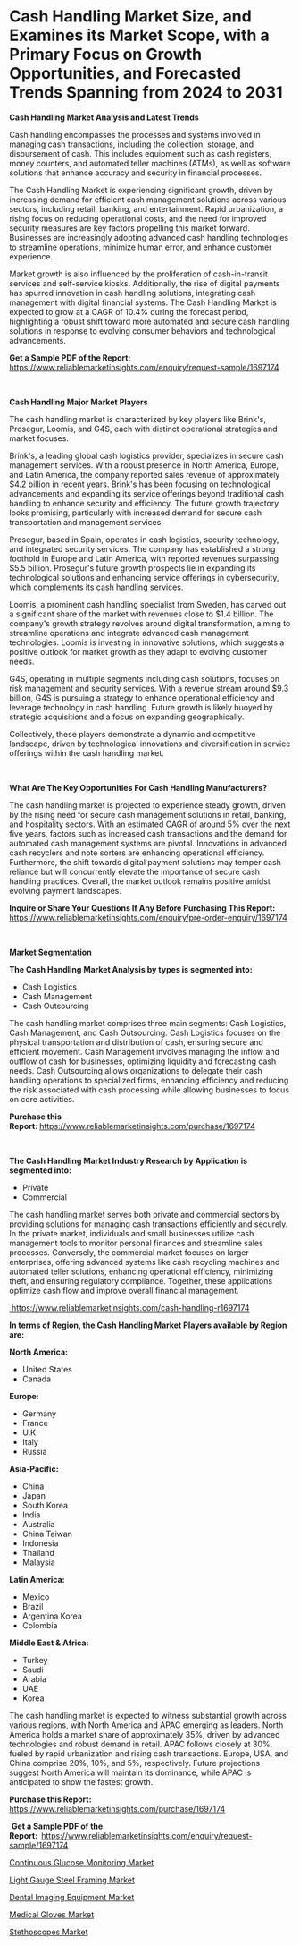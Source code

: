 <p><h1>Cash Handling Market Size, and Examines its Market Scope, with a Primary Focus on Growth Opportunities, and Forecasted Trends Spanning from 2024 to 2031</h1></p><p><strong>Cash Handling Market Analysis and Latest Trends</strong></p>
<p><p>Cash handling encompasses the processes and systems involved in managing cash transactions, including the collection, storage, and disbursement of cash. This includes equipment such as cash registers, money counters, and automated teller machines (ATMs), as well as software solutions that enhance accuracy and security in financial processes.</p><p>The Cash Handling Market is experiencing significant growth, driven by increasing demand for efficient cash management solutions across various sectors, including retail, banking, and entertainment. Rapid urbanization, a rising focus on reducing operational costs, and the need for improved security measures are key factors propelling this market forward. Businesses are increasingly adopting advanced cash handling technologies to streamline operations, minimize human error, and enhance customer experience.</p><p>Market growth is also influenced by the proliferation of cash-in-transit services and self-service kiosks. Additionally, the rise of digital payments has spurred innovation in cash handling solutions, integrating cash management with digital financial systems. The Cash Handling Market is expected to grow at a CAGR of 10.4% during the forecast period, highlighting a robust shift toward more automated and secure cash handling solutions in response to evolving consumer behaviors and technological advancements.</p></p>
<p><strong>Get a Sample PDF of the Report:&nbsp;</strong> <a href="https://www.reliablemarketinsights.com/enquiry/request-sample/1697174?utm_campaign=1622&utm_medium=2&utm_source=Github&utm_content=ia&utm_term=20102024&utm_id=cash-handling">https://www.reliablemarketinsights.com/enquiry/request-sample/1697174</a></p>
<p>&nbsp;</p>
<p><strong>Cash Handling Major Market Players</strong></p>
<p><p>The cash handling market is characterized by key players like Brink's, Prosegur, Loomis, and G4S, each with distinct operational strategies and market focuses.</p><p>Brink's, a leading global cash logistics provider, specializes in secure cash management services. With a robust presence in North America, Europe, and Latin America, the company reported sales revenue of approximately $4.2 billion in recent years. Brink's has been focusing on technological advancements and expanding its service offerings beyond traditional cash handling to enhance security and efficiency. The future growth trajectory looks promising, particularly with increased demand for secure cash transportation and management services.</p><p>Prosegur, based in Spain, operates in cash logistics, security technology, and integrated security services. The company has established a strong foothold in Europe and Latin America, with reported revenues surpassing $5.5 billion. Prosegur's future growth prospects lie in expanding its technological solutions and enhancing service offerings in cybersecurity, which complements its cash handling services.</p><p>Loomis, a prominent cash handling specialist from Sweden, has carved out a significant share of the market with revenues close to $1.4 billion. The company's growth strategy revolves around digital transformation, aiming to streamline operations and integrate advanced cash management technologies. Loomis is investing in innovative solutions, which suggests a positive outlook for market growth as they adapt to evolving customer needs.</p><p>G4S, operating in multiple segments including cash solutions, focuses on risk management and security services. With a revenue stream around $9.3 billion, G4S is pursuing a strategy to enhance operational efficiency and leverage technology in cash handling. Future growth is likely buoyed by strategic acquisitions and a focus on expanding geographically.</p><p>Collectively, these players demonstrate a dynamic and competitive landscape, driven by technological innovations and diversification in service offerings within the cash handling market.</p></p>
<p>&nbsp;</p>
<p><strong>What Are The Key Opportunities For Cash Handling Manufacturers?</strong></p>
<p><p>The cash handling market is projected to experience steady growth, driven by the rising need for secure cash management solutions in retail, banking, and hospitality sectors. With an estimated CAGR of around 5% over the next five years, factors such as increased cash transactions and the demand for automated cash management systems are pivotal. Innovations in advanced cash recyclers and note sorters are enhancing operational efficiency. Furthermore, the shift towards digital payment solutions may temper cash reliance but will concurrently elevate the importance of secure cash handling practices. Overall, the market outlook remains positive amidst evolving payment landscapes.</p></p>
<p><strong>Inquire or Share Your Questions If Any Before Purchasing This Report:</strong> <a href="https://www.reliablemarketinsights.com/enquiry/pre-order-enquiry/1697174?utm_campaign=1622&utm_medium=2&utm_source=Github&utm_content=ia&utm_term=20102024&utm_id=cash-handling">https://www.reliablemarketinsights.com/enquiry/pre-order-enquiry/1697174</a></p>
<p>&nbsp;</p>
<p><strong>Market Segmentation</strong></p>
<p><strong>The Cash Handling Market Analysis by types is segmented into:</strong></p>
<p><ul><li>Cash Logistics</li><li>Cash Management</li><li>Cash Outsourcing</li></ul></p>
<p><p>The cash handling market comprises three main segments: Cash Logistics, Cash Management, and Cash Outsourcing. Cash Logistics focuses on the physical transportation and distribution of cash, ensuring secure and efficient movement. Cash Management involves managing the inflow and outflow of cash for businesses, optimizing liquidity and forecasting cash needs. Cash Outsourcing allows organizations to delegate their cash handling operations to specialized firms, enhancing efficiency and reducing the risk associated with cash processing while allowing businesses to focus on core activities.</p></p>
<p><strong>Purchase this Report:&nbsp;</strong><a href="https://www.reliablemarketinsights.com/purchase/1697174?utm_campaign=1622&utm_medium=2&utm_source=Github&utm_content=ia&utm_term=20102024&utm_id=cash-handling">https://www.reliablemarketinsights.com/purchase/1697174</a></p>
<p>&nbsp;</p>
<p><strong>The Cash Handling Market Industry Research by Application is segmented into:</strong></p>
<p><ul><li>Private</li><li>Commercial</li></ul></p>
<p><p>The cash handling market serves both private and commercial sectors by providing solutions for managing cash transactions efficiently and securely. In the private market, individuals and small businesses utilize cash management tools to monitor personal finances and streamline sales processes. Conversely, the commercial market focuses on larger enterprises, offering advanced systems like cash recycling machines and automated teller solutions, enhancing operational efficiency, minimizing theft, and ensuring regulatory compliance. Together, these applications optimize cash flow and improve overall financial management.</p></p>
<p><a href="https://www.reliablemarketinsights.com/cash-handling-r1697174?utm_campaign=1622&utm_medium=2&utm_source=Github&utm_content=ia&utm_term=20102024&utm_id=cash-handling">&nbsp;https://www.reliablemarketinsights.com/cash-handling-r1697174</a></p>
<p><strong>In terms of Region, the Cash Handling Market Players available by Region are:</strong></p>
<p>
    <p> <strong> North America: </strong>
        <ul>
            <li>United States</li>
            <li>Canada</li>
        </ul>
        </p> 
    <p> <strong> Europe: </strong>
        <ul>
            <li>Germany</li>
            <li>France</li>
            <li>U.K.</li>
            <li>Italy</li>
            <li>Russia</li>
        </ul>
        </p> 
    <p> <strong> Asia-Pacific: </strong>
        <ul>
            <li>China</li>
            <li>Japan</li>
            <li>South Korea</li>
            <li>India</li>
            <li>Australia</li>
            <li>China Taiwan</li>
            <li>Indonesia</li>
            <li>Thailand</li>
            <li>Malaysia</li>
        </ul>
        </p> 
    <p> <strong> Latin America: </strong>
        <ul>
            <li>Mexico</li>
            <li>Brazil</li>
            <li>Argentina Korea</li>
            <li>Colombia</li>
        </ul>
        </p> 
    <p> <strong> Middle East & Africa: </strong>
        <ul>
            <li>Turkey</li>
            <li>Saudi</li>
            <li>Arabia</li>
            <li>UAE</li>
            <li>Korea</li>
        </ul>
    </p>
    </p>
<p><p>The cash handling market is expected to witness substantial growth across various regions, with North America and APAC emerging as leaders. North America holds a market share of approximately 35%, driven by advanced technologies and robust demand in retail. APAC follows closely at 30%, fueled by rapid urbanization and rising cash transactions. Europe, USA, and China comprise 20%, 10%, and 5%, respectively. Future projections suggest North America will maintain its dominance, while APAC is anticipated to show the fastest growth.</p></p>
<p><strong>Purchase this Report: </strong><a href="https://www.reliablemarketinsights.com/purchase/1697174?utm_campaign=1622&utm_medium=2&utm_source=Github&utm_content=ia&utm_term=20102024&utm_id=cash-handling">https://www.reliablemarketinsights.com/purchase/1697174</a></p>
<p>&nbsp;<strong>Get a Sample PDF of the Report:&nbsp;&nbsp;</strong><a href="https://www.reliablemarketinsights.com/enquiry/request-sample/1697174?utm_campaign=1622&utm_medium=2&utm_source=Github&utm_content=ia&utm_term=20102024&utm_id=cash-handling">https://www.reliablemarketinsights.com/enquiry/request-sample/1697174</a></p>
<p><strong></strong></p>
<p><p><a href="https://www.linkedin.com/pulse/continuous-glucose-monitoring-market-investigation-industry-fba1e?utm_campaign=1622&utm_medium=2&utm_source=Github&utm_content=ia&utm_term=20102024&utm_id=cash-handling">Continuous Glucose Monitoring Market</a></p><p><a href="https://www.linkedin.com/pulse/evaluating-light-gauge-steel-framing-market-trends-growth-08uof?utm_campaign=1622&utm_medium=2&utm_source=Github&utm_content=ia&utm_term=20102024&utm_id=cash-handling">Light Gauge Steel Framing Market</a></p><p><a href="https://www.linkedin.com/pulse/dental-imaging-equipment-market-opportunities-emerging-global-7lcte?utm_campaign=1622&utm_medium=2&utm_source=Github&utm_content=ia&utm_term=20102024&utm_id=cash-handling">Dental Imaging Equipment Market</a></p><p><a href="https://www.linkedin.com/pulse/medical-gloves-market-research-report-2024-2031-researchinfluence-gu03e?utm_campaign=1622&utm_medium=2&utm_source=Github&utm_content=ia&utm_term=20102024&utm_id=cash-handling">Medical Gloves Market</a></p><p><a href="https://www.linkedin.com/pulse/stethoscopes-market-share-analysis-growth-trends-forecasts-lg5me?utm_campaign=1622&utm_medium=2&utm_source=Github&utm_content=ia&utm_term=20102024&utm_id=cash-handling">Stethoscopes Market</a></p></p>